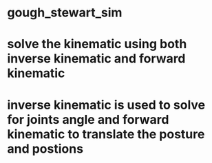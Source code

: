 # gough_stewart_sim
# solve the kinematic using both inverse kinematic and forward kinematic
# inverse kinematic is used to solve for joints angle and forward kinematic to translate the posture and postions
